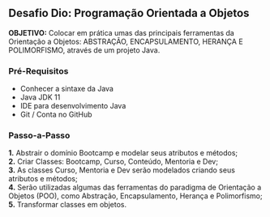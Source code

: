 <h2> Desafio Dio: Programação Orientada a Objetos</h1>
<p> <strong>OBJETIVO:</strong> Colocar em prática umas das principais ferramentas da Orientação a Objetos: ABSTRAÇÃO, ENCAPSULAMENTO, HERANÇA E POLIMORFISMO, através de um projeto Java. </p>

<h3>Pré-Requisitos</h3>

- Conhecer a sintaxe da Java
- Java JDK 11
- IDE para desenvolvimento Java
- Git / Conta no GitHub

<h3>Passo-a-Passo</h3>

<p>
<strong>	1.</strong> Abstrair o domínio Bootcamp e modelar seus atributos e métodos; <br>
<strong>	2.</strong> Criar Classes: Bootcamp, Curso, Conteúdo, Mentoria e Dev; <br>
<strong>	3.</strong> As classes Curso, Mentoria e Dev serão modelados criando seus atributos e métodos; <br> 
<strong>	4.</strong> Serão utilizadas algumas das ferramentas do paradigma de Orientação a Objetos (POO), como Abstração, Encapsulamento, Herança e Polimorfismo; <br>
<strong>	5.</strong> Transformar classes em objetos.<br>
</p>

